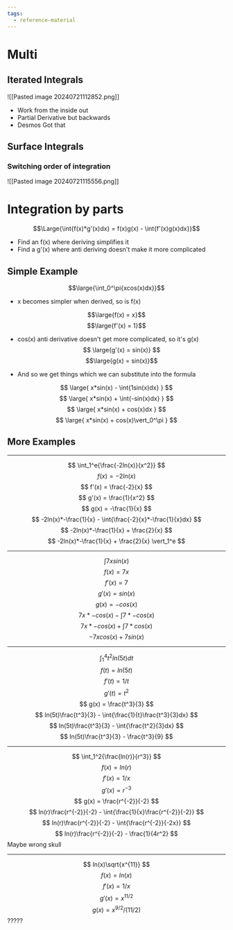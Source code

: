 ```yaml
---
tags:
  - reference-material
---
```


# Multi
## Iterated Integrals
![[Pasted image 20240721112852.png]]
- Work from the inside out
- Partial Derivative but backwards
- Desmos Got that
## Surface Integrals
### Switching order of integration
![[Pasted image 20240721115556.png]]
# Integration by parts

$$\Large{\int{f(x)*g'(x)dx} = f(x)g(x) - \int{f'(x)g(x)dx}}$$

- Find an f(x) where deriving simplifies it
- Find a g'(x) where anti deriving doesn't make it more complicated

## Simple Example

$$\large{\int_0^\pi{xcos(x)dx}}$$

- x becomes simpler when derived, so is f(x)

$$\large{f(x) = x}$$
$$\large{f'(x) = 1}$$

- cos(x) anti derivative doesn't get more complicated, so it's g(x)
$$ \large{g'(x) = sin(x)} $$
$$\large{g(x) = sin(x)}$$

- And so we get things which we can substitute into the formula

$$
\large{
x*sin(x) - \int{1sin(x)dx}
}
$$
$$
\large{
x*sin(x) + \int{-sin(x)dx}
}
$$
$$
\large{
x*sin(x) + cos(x)dx
}
$$
$$
\large{
x*sin(x) + cos(x)\vert_0^\pi
}
$$
## More Examples
****
$$
\int_1^e{\frac{-2ln(x)}{x^2}}
$$
$$
f(x) = -2ln(x)
$$
$$
f'(x) = \frac{-2}{x}
$$
$$
g'(x) = \frac{1}{x^2}
$$
$$
g(x) = -\frac{1}{x}
$$
$$
-2ln(x)*-\frac{1}{x} - \int{\frac{-2}{x}*-\frac{1}{x}dx}
$$
$$
-2ln(x)*-\frac{1}{x} + \frac{2}{x}
$$
$$
-2ln(x)*-\frac{1}{x} + \frac{2}{x} \vert_1^e
$$
****
$$
\int{7xsin(x)}
$$
$$
f(x) = 7x
$$
$$
f'(x) = 7
$$
$$
g'(x) = sin(x)
$$
$$
g(x) = -cos(x)
$$
$$
7x*-cos(x) - \int{7*-cos(x)}
$$
$$
7x*-cos(x) + \int{7*cos(x)}
$$
$$
-7xcos(x) + 7sin(x)
$$
****
$$
\int_1^4{t^2ln(5t)dt}
$$
$$
f(t) = ln(5t)
$$
$$
f'(t) = 1/t
$$
$$
g'(t) =t^2
$$
$$
g(x) = \frac{t^3}{3}
$$
$$
ln(5t)\frac{t^3}{3} - \int{\frac{1}{t}\frac{t^3}{3}dx}
$$
$$
ln(5t)\frac{t^3}{3} - \int{\frac{t^2}{3}dx}
$$
$$
ln(5t)\frac{t^3}{3} - \frac{t^3}{9}
$$
****
$$
\int_1^2{\frac{ln(r)}{r^3}}
$$
$$
f(x)=ln(r)
$$
$$
f'(x)= 1/x
$$
$$
g'(x) = r^{-3}
$$
$$
g(x) = \frac{r^{-2}}{-2}
$$
$$
ln(r)\frac{r^{-2}}{-2} - \int{\frac{1}{x}\frac{r^{-2}}{-2}}
$$
$$
ln(r)\frac{r^{-2}}{-2} - \int{\frac{r^{-2}}{-2x}}
$$
$$
ln(r)\frac{r^{-2}}{-2} - \frac{1}{4r^2}
$$
Maybe wrong skull
****
$$
ln(x)\sqrt{x^{11}}
$$
$$
f(x) = ln(x)
$$
$$
f'(x) = 1/x
$$
$$
g'(x) = x^{11/2}
$$
$$
g(x) = x^{9/2}/(11/2)
$$
?????